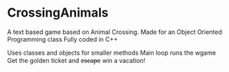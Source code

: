 # CrossingAnimals
A text based game based on Animal Crossing. 
Made for an Object Oriented Programming class
Fully coded in C++

Uses classes and objects for smaller methods
Main loop runs the wgame
Get the golden ticket and e̶s̶c̶a̶p̶e win a vacation!

